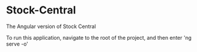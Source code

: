 # Stock-Central
The Angular version of Stock Central

To run this application, navigate to the root of the project, and then enter 'ng serve -o'

